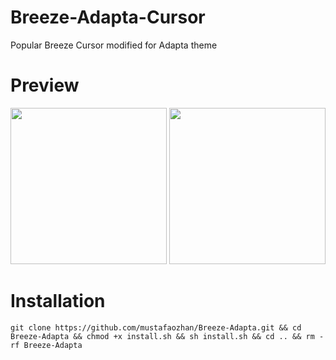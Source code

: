 # Breeze-Adapta-Cursor
Popular Breeze Cursor modified for Adapta theme

# Preview

<p align="center">
<img src="https://s19.postimg.org/oezw42p9f/image.png" width="250px" /> <img src="https://s19.postimg.org/xms4krolv/image.png" width="250px" /> 
</p>

# Installation

``` 
git clone https://github.com/mustafaozhan/Breeze-Adapta.git && cd Breeze-Adapta && chmod +x install.sh && sh install.sh && cd .. && rm -rf Breeze-Adapta

```
